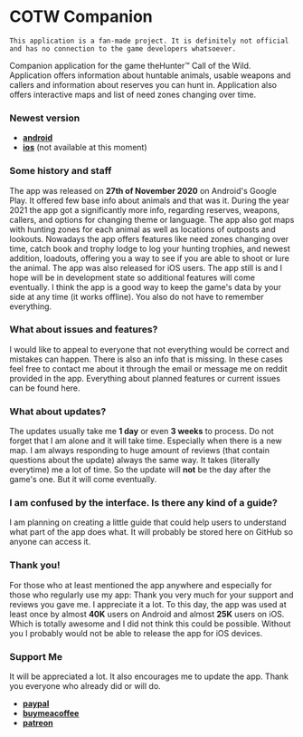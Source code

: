 # **COTW Companion**

`This application is a fan-made project. It is definitely not official and has no connection to the game developers whatsoever.`

Companion application for the game theHunter™ Call of the Wild. Application offers information about
huntable animals, usable weapons and callers and information about reserves you can hunt in.
Application also offers interactive maps and list of need zones changing over time.

### **Newest version**

- [**android**](https://play.google.com/store/apps/details?id=com.toastyapps.cotwcompanion)
- [**ios**](https://apps.apple.com/us/app/cotw-companion/id6443782494) (not available at this moment)

### **Some history and staff**

The app was released on **27th of November 2020** on Android's Google Play. It offered few base info
about animals and that was it. During the year 2021 the app got a significantly more info, regarding
reserves, weapons, callers, and options for changing theme or language. The app also got maps with
hunting zones for each animal as well as locations of outposts and lookouts. Nowadays the app offers
features like need zones changing over time, catch book and trophy lodge to log your hunting
trophies, and newest addition, loadouts, offering you a way to see if you are able to shoot or lure
the animal. The app was also released for iOS users. The app still is and I hope will be in
development state so additional features will come eventually. I think the app is a good way to keep
the game's data by your side at any time (it works offline). You also do not have to remember
everything.

### **What about issues and features?**

I would like to appeal to everyone that not everything would be correct and mistakes can happen.
There is also an info that is missing. In these cases feel free to contact me about it through the
email or message me on reddit provided in the app. Everything about planned features or current
issues can be found here.

### **What about updates?**

The updates usually take me **1 day** or even **3 weeks** to process. Do not forget that I am alone
and it will take time. Especially when there is a new map. I am always responding to huge amount of
reviews (that contain questions about the update) always the same way. It takes (literally
everytime) me a lot of time. So the update will **not** be the day after the game's one. But it will
come eventually.

### **I am confused by the interface. Is there any kind of a guide?**

I am planning on creating a little guide that could help users to understand what part of the app
does what. It will probably be stored here on GitHub so anyone can access it.

### **Thank you!**

For those who at least mentioned the app anywhere and especially for those who regularly use my app:
Thank you very much for your support and reviews you gave me. I appreciate it a lot. To this day,
the app was used at least once by almost **40K** users on Android and almost **25K** users on iOS.
Which is totally awesome and I did not think this could be possible. Without you I probably would
not be able to release the app for iOS devices.

### **Support Me**

It will be appreciated a lot. It also encourages me to update the app. Thank you everyone who
already did or will do.

- [**paypal**](https://paypal.me/toastovac)
- [**buymeacoffee**](https://www.buymeacoffee.com/toastovac)
- [**patreon**](https://www.patreon.com/Toastovac)
